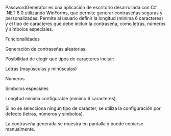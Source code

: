 PasswordGenerator es una aplicación de escritorio desarrollada con C# .NET 8.0 utilizando WinForms, que permite generar contraseñas seguras y personalizadas. 
Permite al usuario definir la longitud (minima 6 caracteres) y el tipo de caracteres que debe incluir la contraseña, como letras, números y símbolos especiales.

Funcionalidades

Generación de contraseñas aleatorias.

Posibilidad de elegir qué tipos de caracteres incluir:

Letras (mayúsculas y minúsculas)

Números

Símbolos especiales

Longitud mínima configurable (mínimo 6 caracteres).

Si no se selecciona ningún tipo de carácter, se utiliza la configuración por defecto (letras, números y símbolos).

La contraseña generada se muestra en pantalla y puede copiarse manualmente.
